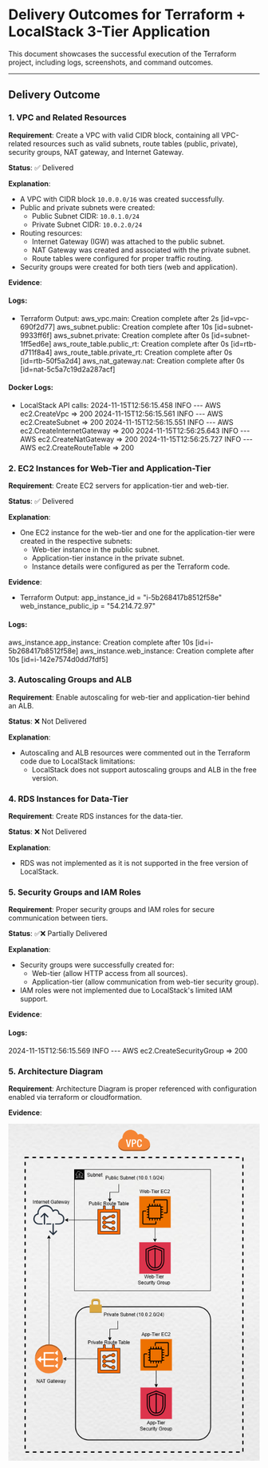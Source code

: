 # Delivery Outcomes for Terraform + LocalStack 3-Tier Application

This document showcases the successful execution of the Terraform project, including logs, screenshots, and command outcomes.

---

## Delivery Outcome

### 1. **VPC and Related Resources**

**Requirement**: Create a VPC with valid CIDR block, containing all VPC-related resources such as valid subnets, route tables (public, private), security groups, NAT gateway, and Internet Gateway.

**Status**: ✅ Delivered

**Explanation**:

- A VPC with CIDR block `10.0.0.0/16` was created successfully.
- Public and private subnets were created:
  - Public Subnet CIDR: `10.0.1.0/24`
  - Private Subnet CIDR: `10.0.2.0/24`
- Routing resources:
  - Internet Gateway (IGW) was attached to the public subnet.
  - NAT Gateway was created and associated with the private subnet.
  - Route tables were configured for proper traffic routing.
- Security groups were created for both tiers (web and application).

**Evidence**:

#### Logs:

- Terraform Output:
  aws_vpc.main: Creation complete after 2s [id=vpc-690f2d77]
  aws_subnet.public: Creation complete after 10s [id=subnet-9933ff6f]
  aws_subnet.private: Creation complete after 0s [id=subnet-1ff5ed6e]
  aws_route_table.public_rt: Creation complete after 0s [id=rtb-d711f8a4]
  aws_route_table.private_rt: Creation complete after 0s [id=rtb-50f5a2d4]
  aws_nat_gateway.nat: Creation complete after 0s [id=nat-5c5a7c19d2a287acf]

#### Docker Logs:

- LocalStack API calls:
  2024-11-15T12:56:15.458 INFO --- AWS ec2.CreateVpc => 200
  2024-11-15T12:56:15.561 INFO --- AWS ec2.CreateSubnet => 200
  2024-11-15T12:56:15.551 INFO --- AWS ec2.CreateInternetGateway => 200
  2024-11-15T12:56:25.643 INFO --- AWS ec2.CreateNatGateway => 200
  2024-11-15T12:56:25.727 INFO --- AWS ec2.CreateRouteTable => 200

### 2. EC2 Instances for Web-Tier and Application-Tier

**Requirement**: Create EC2 servers for application-tier and web-tier.

**Status**: ✅ Delivered

**Explanation**:

- One EC2 instance for the web-tier and one for the application-tier were created in the respective subnets:
  - Web-tier instance in the public subnet.
  - Application-tier instance in the private subnet.
  - Instance details were configured as per the Terraform code.

**Evidence**:

- Terraform Output:
  app_instance_id = "i-5b268417b8512f58e"
  web_instance_public_ip = "54.214.72.97"

#### Logs:

aws_instance.app_instance: Creation complete after 10s [id=i-5b268417b8512f58e]
aws_instance.web_instance: Creation complete after 10s [id=i-142e7574d0dd7fdf5]

### 3. Autoscaling Groups and ALB

**Requirement**: Enable autoscaling for web-tier and application-tier behind an ALB.

**Status**: ❌ Not Delivered

**Explanation**:

- Autoscaling and ALB resources were commented out in the Terraform code due to LocalStack limitations:
  - LocalStack does not support autoscaling groups and ALB in the free version.

### 4. RDS Instances for Data-Tier

**Requirement**: Create RDS instances for the data-tier.

**Status**: ❌ Not Delivered

**Explanation**:

- RDS was not implemented as it is not supported in the free version of LocalStack.

### 5. Security Groups and IAM Roles

**Requirement**: Proper security groups and IAM roles for secure communication between tiers.

**Status**: ✅❌ Partially Delivered

**Explanation**:

- Security groups were successfully created for:
  - Web-tier (allow HTTP access from all sources).
  - Application-tier (allow communication from web-tier security group).
- IAM roles were not implemented due to LocalStack's limited IAM support.

**Evidence**:

#### Logs:

2024-11-15T12:56:15.569 INFO --- AWS ec2.CreateSecurityGroup => 200

### 5. Architecture Diagram

**Requirement**: Architecture Diagram is proper referenced with configuration enabled via terraform or cloudformation.

**Evidence**:

![Architecture Diagram](architecture-diagram.png)
